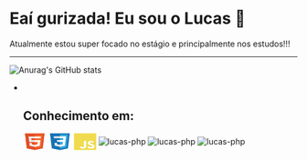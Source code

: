 ### <h1>Eaí gurizada! Eu sou o Lucas 🧉</h1>
Atualmente estou super focado no estágio e principalmente nos estudos!!! <hr>
![Anurag's GitHub stats](https://github-readme-stats.vercel.app/api?username=LucasBlim&show_icons=true&theme=radical)

- <div style="display: inline_block"><br>
  <h2>Conhecimento em:</h2>
  <img align="center" alt="lucas-HTML" height="30" width="40" src="https://raw.githubusercontent.com/devicons/devicon/master/icons/html5/html5-original.svg">
  <img align="center" alt="lucas-CSS" height="30" width="40" src="https://raw.githubusercontent.com/devicons/devicon/master/icons/css3/css3-original.svg">
  <img align="center" alt="lucas-Js" height="30" width="40" src="https://raw.githubusercontent.com/devicons/devicon/master/icons/javascript/javascript-plain.svg">
  <img align="center" alt="lucas-php" height="30" width="40" src="https://cdn.jsdelivr.net/gh/devicons/devicon@latest/icons/php/php-original.svg" />
  <img align="center" alt="lucas-php" height="30" width="40" src="https://cdn.jsdelivr.net/gh/devicons/devicon@latest/icons/mysql/mysql-original-wordmark.svg" />
  <img align="center" alt="lucas-php" height="30" width="40" src="https://cdn.jsdelivr.net/gh/devicons/devicon@latest/icons/bootstrap/bootstrap-original.svg" />

  
</div>
